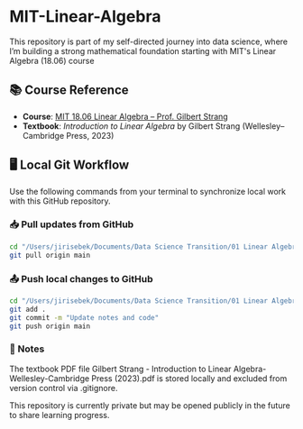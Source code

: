 # MIT-Linear-Algebra

This repository is part of my self-directed journey into data science, where I’m building a strong mathematical foundation starting with MIT's Linear Algebra (18.06) course

## 📚 Course Reference

- **Course**: [MIT 18.06 Linear Algebra – Prof. Gilbert Strang](https://math.mit.edu/~gs/linearalgebra/)
- **Textbook**: *Introduction to Linear Algebra* by Gilbert Strang (Wellesley–Cambridge Press, 2023)

## 🖥️ Local Git Workflow

Use the following commands from your terminal to synchronize local work with this GitHub repository.

### 📥 Pull updates from GitHub

```bash
cd "/Users/jirisebek/Documents/Data Science Transition/01 Linear Algebra"
git pull origin main
```

### 📤 Push local changes to GitHub

```bash
cd "/Users/jirisebek/Documents/Data Science Transition/01 Linear Algebra"
git add .
git commit -m "Update notes and code"
git push origin main
```

### 📝 Notes

The textbook PDF file
Gilbert Strang - Introduction to Linear Algebra-Wellesley-Cambridge Press (2023).pdf
is stored locally and excluded from version control via .gitignore.

This repository is currently private but may be opened publicly in the future to share learning progress.

